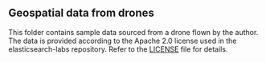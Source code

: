 ## Geospatial data from drones

This folder contains sample data sourced from a drone flown by the author.
The data is provided according to the Apache 2.0 license used in the
elasticsearch-labs repository. Refer to the [LICENSE](/LICENSE) file for
details.
